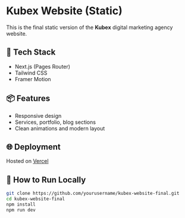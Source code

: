 # Kubex Website (Static)

This is the final static version of the **Kubex** digital marketing agency website.

## 🔧 Tech Stack
- Next.js (Pages Router)
- Tailwind CSS
- Framer Motion

## 📦 Features
- Responsive design
- Services, portfolio, blog sections
- Clean animations and modern layout

## 🌐 Deployment
Hosted on [Vercel](https://vercel.com/)

## 📁 How to Run Locally
```bash
git clone https://github.com/yourusername/kubex-website-final.git
cd kubex-website-final
npm install
npm run dev

